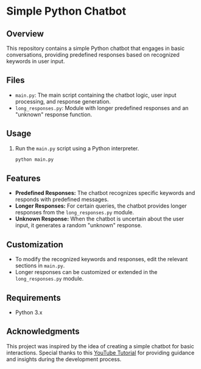 # Simple Python Chatbot

## Overview

This repository contains a simple Python chatbot that engages in basic conversations, providing predefined responses based on recognized keywords in user input.

## Files

- `main.py`: The main script containing the chatbot logic, user input processing, and response generation.
- `long_responses.py`: Module with longer predefined responses and an "unknown" response function.

## Usage

1. Run the `main.py` script using a Python interpreter.
   ```bash
   python main.py
## Features

- **Predefined Responses:** The chatbot recognizes specific keywords and responds with predefined messages.
- **Longer Responses:** For certain queries, the chatbot provides longer responses from the `long_responses.py` module.
- **Unknown Response:** When the chatbot is uncertain about the user input, it generates a random "unknown" response.

## Customization

- To modify the recognized keywords and responses, edit the relevant sections in `main.py`.
- Longer responses can be customized or extended in the `long_responses.py` module.

## Requirements

- Python 3.x

## Acknowledgments

This project was inspired by the idea of creating a simple chatbot for basic interactions. Special thanks to this [YouTube Tutorial](https://www.youtube.com/watch?v=Ea9jgBjQxEs&list=LL&index=2&t=7s) for providing guidance and insights during the development process.

